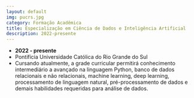 ```yaml
---
layout: default
img: pucrs.jpg
category: Formação Acadêmica
title: Especialização em Ciência de Dados e Inteligência Artificial
description: 2022-presente
---
```


* __2022 - presente__
* Pontifícia Universidade Católica do Rio Grande do Sul
* Cursando atualmente, a grade curricular permitirá conhecimento intermediário a avançado na linguagem Python, banco de dados relacionais e não relacionais, machine learning, deep learning, processamento de linguagem natural, pré-processamento de dados e demais habilidades requeridas para análise de dados.
 
